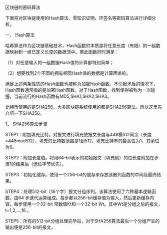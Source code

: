 区块链的密码算法

下面将对区块链使用的Hash算法、零知识证明、环签名等密码算法进行详细分析。

一、 Hash算法

哈希算法作为区块链基础技术，Hash函数的本质是将任意长度（有限）的一组数据映射到一组已定义长度的数据流中。若此函数同时满足：

（1）对任意输入的一组数据Hash值的计算都特别简单；

（2）想要找到2个不同的拥有相同Hash值的数据是计算困难的。

满足上述两条性质的Hash函数也被称为加密Hash函数，不引起矛盾的情况下，Hash函数通常指的是加密Hash函数。对于Hash函数，找到使得被称为一次碰撞。当前流行的Hash函数有MD5,SHA1,SHA2,SHA3。

比特币使用的是SHA256，大多区块链系统使用的都是SHA256算法。所以这里先介绍一下SHA256。

1、 SHA256算法步骤

STEP1：附加填充比特。对报文进行填充使报文长度与448模512同余（长度=448mod512），填充的比特数范围是1到512，填充比特串的最高位为1，其余位为0。

STEP2：附加长度值。将用64-bit表示的初始报文（填充前）的位长度附加在步骤1的结果后（低位字节优先）。

STEP3：初始化缓存。使用一个256-bit的缓存来存放该散列函数的中间及最终结果。

STEP4：处理512-bit（16个字）报文分组序列。该算法使用了六种基本逻辑函数，由64 步迭代运算组成。每步都以256-bit缓存值为输入，然后更新缓存内容。每步使用一个32-bit 常数值Kt和一个32-bit Wt。其中Wt是分组之后的报文，t=1,2,...,16 。

STEP5：所有的512-bit分组处理完毕后，对于SHA256算法最后一个分组产生的输出便是256-bit的报文。
